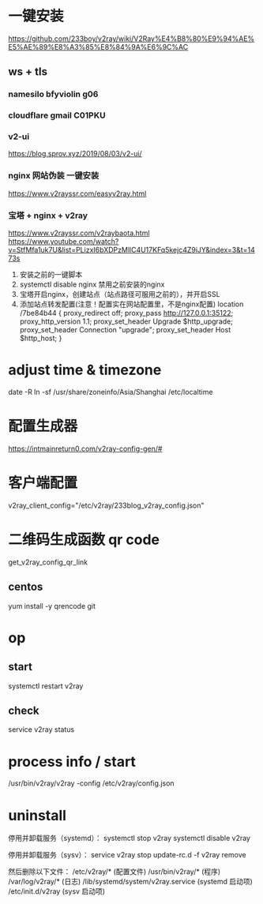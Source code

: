# 一键安装
https://github.com/233boy/v2ray/wiki/V2Ray%E4%B8%80%E9%94%AE%E5%AE%89%E8%A3%85%E8%84%9A%E6%9C%AC
<!-- bash <(curl -s -L https://git.io/v2ray.sh) -->
## ws + tls
### namesilo bfyviolin g06
### cloudflare gmail C01PKU
### v2-ui
https://blog.sprov.xyz/2019/08/03/v2-ui/
### nginx 网站伪装 一键安装
https://www.v2rayssr.com/easyv2ray.html
<!-- bash <(curl -L -s https://raw.githubusercontent.com/wulabing/V2Ray_ws-tls_bash_onekey/master/install.sh) | tee v2ray_ins.log -->
### 宝塔 + nginx + v2ray
https://www.v2rayssr.com/v2raybaota.html
https://www.youtube.com/watch?v=StfMfa1uk7U&list=PLizxI6bXDPzMllC4U17KFq5kejc4Z9iJY&index=3&t=1473s
1. 安装之前的一键脚本
2. systemctl disable nginx  禁用之前安装的nginx
3. 宝塔开启nginx，创建站点（站点路径可服用之前的），并开启SSL
4. 添加站点转发配置(注意！配置实在网站配置里，不是nginx配置)
location /7be84b44 {
    proxy_redirect off;
    proxy_pass http://127.0.0.1:35122;
    proxy_http_version 1.1;
    proxy_set_header Upgrade $http_upgrade;
    proxy_set_header Connection "upgrade";
    proxy_set_header Host $http_host;
}

# adjust time & timezone
date -R
ln -sf /usr/share/zoneinfo/Asia/Shanghai /etc/localtime

# 配置生成器
https://intmainreturn0.com/v2ray-config-gen/#
# 客户端配置
v2ray_client_config="/etc/v2ray/233blog_v2ray_config.json"

# 二维码生成函数 qr code
get_v2ray_config_qr_link
## centos
yum install -y qrencode git

# op
## start
systemctl restart v2ray
## check
service v2ray status

# process info / start
/usr/bin/v2ray/v2ray -config /etc/v2ray/config.json

# uninstall
停用并卸载服务（systemd）：
systemctl stop v2ray
systemctl disable v2ray

停用并卸载服务（sysv）：
service v2ray stop
update-rc.d -f v2ray remove

然后删除以下文件：
/etc/v2ray/* (配置文件)
/usr/bin/v2ray/* (程序)
/var/log/v2ray/* (日志)
/lib/systemd/system/v2ray.service (systemd 启动项)
/etc/init.d/v2ray (sysv 启动项)

